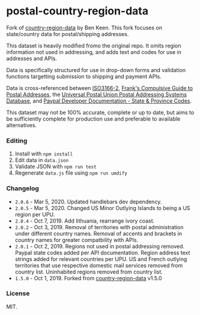 # postal-country-region-data

Fork of [country-region-data](https://github.com/country-regions/country-region-data) by Ben Keen. This fork focuses on state/country data for postal/shipping addresses.
 
This dataset is heavily modified fromo the original repo. It omits region information not used in addressing, and adds text and codes for use in addresses and APIs. 

Data is specifically structured for use in drop-down forms and validation functions targetting submission to shipping and payment APIs.

Data is cross-referenced between [ISO3166-2](https://en.wikipedia.org/wiki/ISO_3166-2), [Frank's Compulsive Guide to Postal Addresses](http://www.columbia.edu/~fdc/postal/), the [Universal Postal Union Postal Addressing Systems Database](http://www.upu.int/en/activities/addressing/postal-addressing-systems-in-member-countries.html), and [Paypal Developer Documentation - State & Province Codes](https://developer.paypal.com/docs/api/reference/state-codes).

This dataset may not be 100% accurate, complete or up to date, but aims to be sufficiently complete for production use and preferable to available alternatives.  

### Editing
1. Install with `npm install`
2. Edit data in `data.json`
3. Validate JSON with `npm run test`
4. Regenerate `data.js` file using `npm run umdify`

### Changelog
- `2.0.6` - Mar 5, 2020. Updated handlebars dev dependency.
- `2.0.5` - Mar 5, 2020. Changed US Minor Outlying Islands to being a US region per UPU.
- `2.0.4` - Oct 7, 2019. Add lithuania, rearrange ivory coast.
- `2.0.2` - Oct 3, 2019. Removal of territories with postal administration under different country names. Removal of accents and brackets in country names for greater compatbility with APIs.
- `2.0.1` - Oct 2, 2019. Regions not used in postal addressing removed. Paypal state codes added per API documentation. Region address text strings added for relevant countries per UPU. US and French outlying territories that use respective domestic mail services removed from country list. Uninhabited regions removed from country list.     
- `1.5.0` - Oct 1, 2019. Forked from [country-region-data](https://github.com/country-regions/country-region-data) v1.5.0    

### License
MIT.